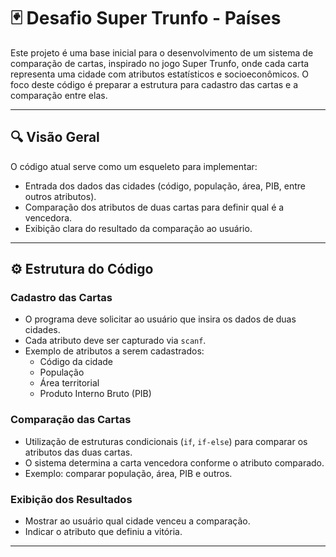 # 🃏 Desafio Super Trunfo - Países

Este projeto é uma base inicial para o desenvolvimento de um sistema de comparação de cartas, inspirado no jogo Super Trunfo, onde cada carta representa uma cidade com atributos estatísticos e socioeconômicos. O foco deste código é preparar a estrutura para cadastro das cartas e a comparação entre elas.

---

## 🔍 Visão Geral

O código atual serve como um esqueleto para implementar:

- Entrada dos dados das cidades (código, população, área, PIB, entre outros atributos).
- Comparação dos atributos de duas cartas para definir qual é a vencedora.
- Exibição clara do resultado da comparação ao usuário.

---

## ⚙️ Estrutura do Código

### Cadastro das Cartas

- O programa deve solicitar ao usuário que insira os dados de duas cidades.
- Cada atributo deve ser capturado via `scanf`.
- Exemplo de atributos a serem cadastrados:
  - Código da cidade
  - População
  - Área territorial
  - Produto Interno Bruto (PIB)

### Comparação das Cartas

- Utilização de estruturas condicionais (`if`, `if-else`) para comparar os atributos das duas cartas.
- O sistema determina a carta vencedora conforme o atributo comparado.
- Exemplo: comparar população, área, PIB e outros.

### Exibição dos Resultados

- Mostrar ao usuário qual cidade venceu a comparação.
- Indicar o atributo que definiu a vitória.

---
